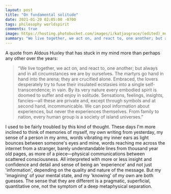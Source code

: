 ```yaml
---
layout: post
title: "On fundamental solitude"
date: 2021-01-20 02:05:00 -0700
tags: philosophy worldspirit
comments: true
image: https://hosting.photobucket.com/images/i/katjasgrace/(edited)_muhammad-murtaza-ghani-CIVbJZR8aAk-unsplash.jpg
summary: "We live together, we act on, and react to, one another; but always and in all circumstances we are by ourselves..."
---
```

A quote from Aldous Huxley that has stuck in my mind more than perhaps any other over the years:

>“We live together, we act on, and react to, one another; but always and in all circumstances we are by ourselves. The martyrs go hand in hand into the arena; they are crucified alone. Embraced, the lovers desperately try to fuse their insulated ecstasies into a single self-transcendence; in vain. By its very nature every embodied spirit is doomed to suffer and enjoy in solitude. Sensations, feelings, insights, fancies—all these are private and, except through symbols and at second hand, incommunicable. We can pool information about experiences, but never the experiences themselves. From family to nation, every human group is a society of island universes.”

I used to be fairly troubled by this kind of thought. These days I'm more inclined to think of memories of myself, my own writing from yesterday, my sense of a person in my arms, words vibrating my inner ears as light bounces between someone's eyes and mine, words reaching me across the internet from a stranger, barely understandable lines from thousand year old pages, as more of a piece&mdash;physical communications between scattered consciousness. All interpreted with more or less insight and confidence and detail and sense of being an 'experience' and not just 'information', depending on the quality and nature of the message. But my 'imagining' of your mental state, and my 'knowing' of my own are both guesses. The sense that they are different is a pragmatic, superficial, quantitative one, not the symptom of a deep metaphysical separation.
